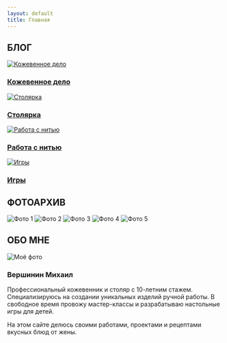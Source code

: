```yaml
---
layout: default
title: Главная
---
```


<!-- Hero-секция -->
<section class="hero"></section>

<!-- Разделитель "Блог" -->
<section class="section-divider">
  <h2>БЛОГ</h2>
</section>

<!-- Категории блога -->
<section class="content-section">
  <div class="categories">
    <a href="/blog/leather/" class="category">
      <img alt="Кожевенное дело">
      <h3>Кожевенное дело</h3>
    </a>
    <a href="/blog/wood/" class="category">
      <img alt="Столярка">
      <h3>Столярка</h3>
    </a>
    <a href="/blog/thread/" class="category">
      <img alt="Работа с нитью">
      <h3>Работа с нитью</h3>
    </a>
    <a href="/blog/games/" class="category">
      <img alt="Игры">
      <h3>Игры</h3>
    </a>
  </div>
</section>

<!-- Разделитель "Фотоархив" -->
<section class="section-divider">
  <h2>ФОТОАРХИВ</h2>
</section>

<!-- Галерея (5 изображений) -->
<section class="content-section">
  <div class="gallery">
    <img alt="Фото 1">
    <img alt="Фото 2">
    <img alt="Фото 3">
    <img alt="Фото 4">
    <img alt="Фото 5">
  </div>
</section>

<!-- Разделитель "Обо мне" -->
<section class="section-divider">
  <h2>ОБО МНЕ</h2>
</section>

<!-- Секция "Обо мне" -->
<section class="content-section">
  <div class="about">
    <img alt="Моё фото">
    <div class="about-content">
      <h3>Вершинин Михаил</h3>
      <p>Профессиональный кожевенник и столяр с 10-летним стажем. Специализируюсь на создании уникальных изделий ручной работы. В свободное время провожу мастер-классы и разрабатываю настольные игры для детей.</p>
      <p>На этом сайте делюсь своими работами, проектами и рецептами вкусных блюд от жены.</p>
    </div>
  </div>
</section>
